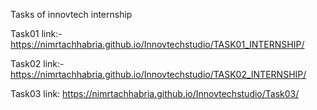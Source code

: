 Tasks of innovtech internship

Task01 link:- https://nimrtachhabria.github.io/Innovtechstudio/TASK01_INTERNSHIP/

Task02 link:- https://nimrtachhabria.github.io/Innovtechstudio/TASK02_INTERNSHIP/

Task03 link: https://nimrtachhabria.github.io/Innovtechstudio/Task03/
